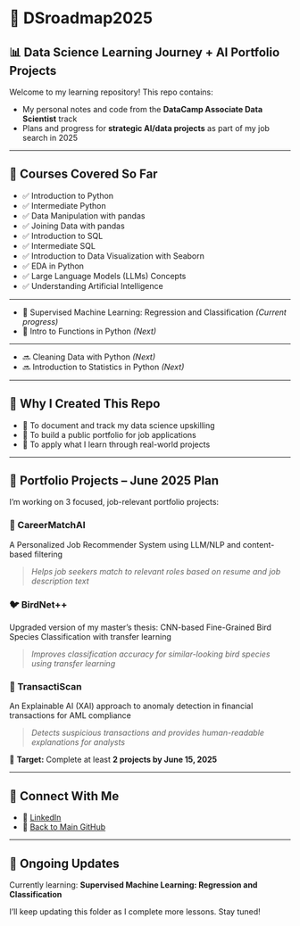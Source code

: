 # 🧭 DSroadmap2025  
## 📊 Data Science Learning Journey + AI Portfolio Projects

Welcome to my learning repository! This repo contains:

- My personal notes and code from the **DataCamp Associate Data Scientist** track  
- Plans and progress for **strategic AI/data projects** as part of my job search in 2025

---

## 🧠 Courses Covered So Far

- ✅ Introduction to Python  
- ✅ Intermediate Python  
- ✅ Data Manipulation with pandas  
- ✅ Joining Data with pandas  
- ✅ Introduction to SQL  
- ✅ Intermediate SQL  
- ✅ Introduction to Data Visualization with Seaborn  
- ✅ EDA in Python  
- ✅ Large Language Models (LLMs) Concepts  
- ✅ Understanding Artificial Intelligence
---

- 🔄 Supervised Machine Learning: Regression and Classification *(Current progress)*
- 🔄 Intro to Functions in Python *(Next)*
---

- 🔜 Cleaning Data with Python *(Next)*   
- 🔜 Introduction to Statistics in Python *(Next)*  

---

## 🚀 Why I Created This Repo

- 📌 To document and track my data science upskilling  
- 💼 To build a public portfolio for job applications  
- 🧪 To apply what I learn through real-world projects

---

## 💼 Portfolio Projects – June 2025 Plan

I’m working on 3 focused, job-relevant portfolio projects:

### 🧠 CareerMatchAI  
A Personalized Job Recommender System using LLM/NLP and content-based filtering  
> *Helps job seekers match to relevant roles based on resume and job description text*

### 🐦 BirdNet++  
Upgraded version of my master’s thesis: CNN-based Fine-Grained Bird Species Classification with transfer learning  
> *Improves classification accuracy for similar-looking bird species using transfer learning*

### 💸 TransactiScan  
An Explainable AI (XAI) approach to anomaly detection in financial transactions for AML compliance  
> *Detects suspicious transactions and provides human-readable explanations for analysts*

🎯 **Target:** Complete at least **2 projects by June 15, 2025**

---

## 🔗 Connect With Me

- 💼 [LinkedIn](https://www.linkedin.com/in/nurulsabrina1910/)  
- 📁 [Back to Main GitHub](https://github.com/sabrinaMKE201073)

---

## 🔄 Ongoing Updates

Currently learning: **Supervised Machine Learning: Regression and Classification**

I’ll keep updating this folder as I complete more lessons. Stay tuned!
